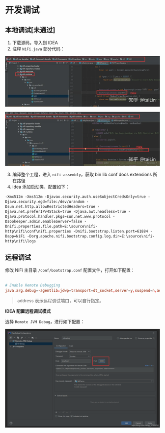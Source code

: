 # 开发调试

## 本地调试[未通过]

1. 下载源码，导入到 IDEA
2. 注释 `NiFi.java` 部分代码：

![](images/开发调试-20230516171627.png)

![](images/开发调试-20230516171713.png)

3. 编译整个工程，进入 `nifi-assembly`，获取 bin lib conf docs extensions 所在路径
4. idea 添加启动类，配置如下：

```
-Xmx512m -Xms512m -Djavax.security.auth.useSubjectCredsOnly=true -Djava.security.egd=file:/dev/urandom -Dsun.net.http.allowRestrictedHeaders=true -Djava.net.preferIPv4Stack=true -Djava.awt.headless=true -Djava.protocol.handler.pkgs=sun.net.www.protocol -Dzookeeper.admin.enableServer=false -Dnifi.properties.file.path=E:\source\nifi-http\nifi\conf\nifi.properties -Dnifi.bootstrap.listen.port=61884 -Dapp=NiFi -Dorg.apache.nifi.bootstrap.config.log.dir=E:\source\nifi-http\nifi\logs
```


## 远程调试

修改 NiFi 主目录 `/conf/bootstrap.conf` 配置文件，打开如下配置：

```conf

# Enable Remote Debugging
java.arg.debug=-agentlib:jdwp=transport=dt_socket,server=y,suspend=n,address=8000
```

> address 表示远程调试端口，可以自行指定。

**IDEA 配置远程调试模式**

选择 `Remote JVM Debug`，进行如下配置：

![](images/开发调试-20230516165252.png)